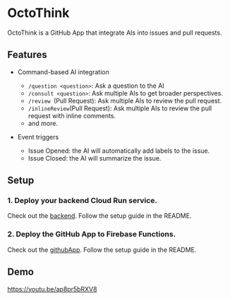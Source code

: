 # OctoThink
OctoThink is a GitHub App that integrate AIs into issues and pull requests.

## Features
- Command-based AI integration
  - `/question <question>`: Ask a question to the AI
  - `/consult <question>`: Ask multiple AIs to get broader perspectives.
  - `/review `(Pull Request): Ask multiple AIs to review the pull request.
  - `/inlineReview`(Pull Request): Ask multiple AIs to review the pull request with inline comments.
  - and more.

- Event triggers
  - Issue Opened: the AI will automatically add labels to the issue.
  - Issue Closed: the AI will summarize the issue.

## Setup
### 1. Deploy your backend Cloud Run service.
Check out the [backend](https://github.com/HosakaKeigo/OctoThinkBackend). Follow the setup guide in the README.

### 2. Deploy the GitHub App to Firebase Functions.
Check out the [githubApp](https://github.com/HosakaKeigo/OctoThinkFrontend). Follow the setup guide in the README.

## Demo

https://youtu.be/ap8pr5bRXV8
